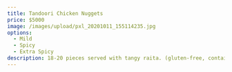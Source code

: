 ```yaml
---
title: Tandoori Chicken Nuggets
price: $5000
image: /images/upload/pxl_20201011_155114235.jpg
options:
  - Mild
  - Spicy
  - Extra Spicy
description: 18-20 pieces served with tangy raita. (gluten-free, contains dairy)
---
```

